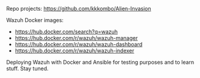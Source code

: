 Repo projects: https://github.com/kkkombo/Alien-Invasion

Wazuh Docker images:
 - https://hub.docker.com/search?q=wazuh
 - https://hub.docker.com/r/wazuh/wazuh-manager
 - https://hub.docker.com/r/wazuh/wazuh-dashboard
 - https://hub.docker.com/r/wazuh/wazuh-indexer

Deploying Wazuh with Docker and Ansible for testing purposes and to learn stuff.
Stay tuned.